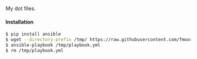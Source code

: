My dot files.

#### Installation
``` bash
$ pip install ansible
$ wget --directory-prefix /tmp/ https://raw.githubusercontent.com/fmoor/dotfiles/master/playbook.yml
$ ansible-playbook /tmp/playbook.yml
$ rm /tmp/playbook.yml
```
